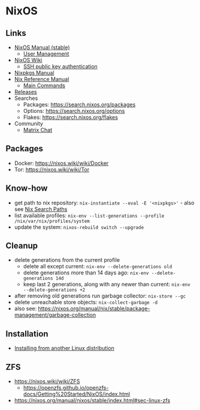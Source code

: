 # NixOS

## Links

- [NixOS Manual (stable)](https://nixos.org/manual/nixos/stable/)
  - [User Management](https://nixos.org/manual/nixos/stable/index.html#sec-user-management)
- [NixOS Wiki](https://nixos.wiki/wiki/Main_Page)
  - [SSH public key authentication](https://nixos.wiki/wiki/SSH_public_key_authentication)
- [Nixpkgs Manual](https://nixos.org/manual/nixpkgs/stable/)
- [Nix Reference Manual](https://nixos.org/manual/nix/stable/)
  - [Main Commands](https://nixos.org/manual/nix/stable/command-ref/main-commands#main-commands)
- [Releases](https://nixos.org/manual/nixos/stable/release-notes)
- Searches
  - Packages: <https://search.nixos.org/packages>
  - Options: <https://search.nixos.org/options>
  - Flakes: <https://search.nixos.org/flakes>
- Community
  - [Matrix Chat](https://matrix.to/#/#community:nixos.org)

## Packages

- Docker: https://nixos.wiki/wiki/Docker
- Tor: https://nixos.wiki/wiki/Tor

## Know-how

- get path to nix repository: `nix-instantiate --eval -E '<nixpkgs>'` - also see [Nix Search Paths](https://nixos.org/guides/nix-pills/nix-search-paths.html)
- list available profiles: `nix-env --list-generations --profile /nix/var/nix/profiles/system`
- update the system: `nixos-rebuild switch --upgrade`

## Cleanup

- delete generations from the current profile
  - delete all except current: `nix-env --delete-generations old`
  - delete generations more than 14 days ago: `nix-env --delete-generations 14d`
  - keep last 2 generations, along with any newer than current: `nix-env --delete-generations +2`
- after removing old generations run garbage collector: `nix-store --gc`
- delete unreachable store objects: `nix-collect-garbage -d`
- also see: <https://nixos.org/manual/nix/stable/package-management/garbage-collection>

## Installation

- [Installing from another Linux distribution](https://nixos.org/manual/nixos/stable/#sec-installing-from-other-distro)

## ZFS

- https://nixos.wiki/wiki/ZFS
  - https://openzfs.github.io/openzfs-docs/Getting%20Started/NixOS/index.html
- https://nixos.org/manual/nixos/stable/index.html#sec-linux-zfs
